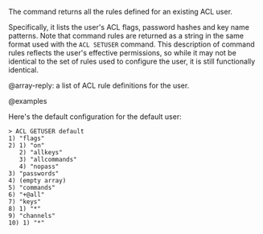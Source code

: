 The command returns all the rules defined for an existing ACL user.

Specifically, it lists the user's ACL flags, password hashes and key name
patterns. Note that command rules are returned as a string in the same
format used with the `ACL SETUSER` command. This description of command rules
reflects the user's effective permissions, so while it may not be identical to
the set of rules used to configure the user, it is still functionally identical.

@array-reply: a list of ACL rule definitions for the user.

@examples

Here's the default configuration for the default user:

```
> ACL GETUSER default
1) "flags"
2) 1) "on"
   2) "allkeys"
   3) "allcommands"
   4) "nopass"
3) "passwords"
4) (empty array)
5) "commands"
6) "+@all"
7) "keys"
8) 1) "*"
9) "channels"
10) 1) "*"
```
